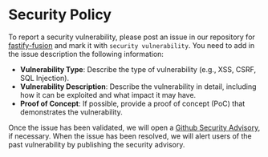 # Security Policy

To report a security vulnerability, please post an issue in our repository for [fastify-fusion](https://github.com/jaredwray/fastify-fusion/issues) and mark it with `security vulnerability`. You need to add in the issue description the following information:

- **Vulnerability Type**: Describe the type of vulnerability (e.g., XSS, CSRF, SQL Injection).
- **Vulnerability Description**: Describe the vulnerability in detail, including how it can be exploited and what impact it may have.
- **Proof of Concept**: If possible, provide a proof of concept (PoC) that demonstrates the vulnerability.

Once the issue has been validated, we will open a [Github Security Advisory](https://docs.github.com/en/code-security/repository-security-advisories/about-github-security-advisories-for-repositories), if necessary. When the issue has been resolved, we will alert users of the past vulnerability by publishing the security advisory.